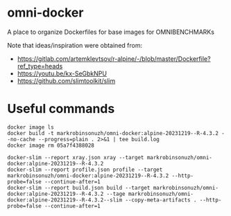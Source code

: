 # omni-docker

A place to organize Dockerfiles for base images for OMNIBENCHMARKs

Note that ideas/inspiration were obtained from:
- https://gitlab.com/artemklevtsov/r-alpine/-/blob/master/Dockerfile?ref_type=heads
- https://youtu.be/kx-SeGbkNPU
- https://github.com/slimtoolkit/slim

# Useful commands

```
docker image ls
docker build -t markrobinsonuzh/omni-docker:alpine-20231219--R-4.3.2 --no-cache --progress=plain . 2>&1 | tee build.log
docker image rm 05a7f4388028

docker-slim --report xray.json xray --target markrobinsonuzh/omni-docker:alpine-20231219--R-4.3.2
docker-slim --report profile.json profile --target markrobinsonuzh/omni-docker:alpine-20231219--R-4.3.2 --http-probe=false --continue-after=1
docker-slim --report build.json build --target markrobinsonuzh/omni-docker:alpine-20231219--R-4.3.2 --tage markrobinsonuzh/omni-docker:alpine-20231219--R-4.3.2--slim --copy-meta-artifacts . --http-probe=false --continue-after=1
```
